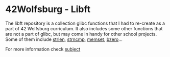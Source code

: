 # 42Wolfsburg - Libft

The libft repository is a collection glibc functions that I had to re-create as a part of 42 Wolfsburg curriculum. It also includes some other functions that are not a part of glibc, but may come in handy for other school projects. Some of them include [strlen](#), [strncmp](#), [memset](#), [bzero](#)...

For more information check [subject](en.subject.pdf)
